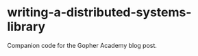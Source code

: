 writing-a-distributed-systems-library
=====================================

Companion code for the Gopher Academy blog post.
